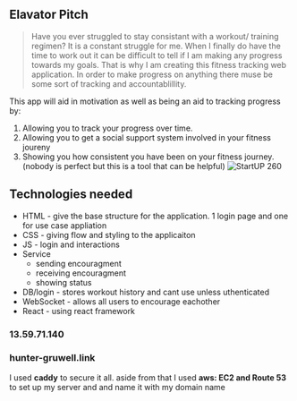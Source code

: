 ## Elavator Pitch
>Have you ever struggled to stay consistant with a workout/ training regimen?
>It is a constant struggle for me. When I finally do have the time to work out it can be difficult to tell if I am making any progress towards my goals.
>That is why I am creating this fitness tracking web application.
>In order to make progress on anything there muse be some sort of tracking and accountablillity.

This app will aid in motivation as well as being an aid to tracking progress by:
1. Allowing you to track your progress over time.
2. Allowing you to get a social support system involved in your fitness joureny 
3. Showing you how consistent you have been on your fitness journey. (nobody is perfect but this is a tool that can be helpful)
![StartUP 260](https://user-images.githubusercontent.com/108026570/215034661-d4d4c940-9355-4360-b7a1-9ba0abfc839c.jpeg)

## Technologies needed ##
+ HTML - give the base structure for the application. 1 login page and one for use case appliation 
+ CSS - giving flow and styling to the applicaiton
+ JS - login and interactions 
+ Service
  - sending encouragment
  - receiving encouragment
  - showing status
+ DB/login - stores workout history and cant use unless uthenticated
+ WebSocket - allows all users to encourage eachother 
+ React - using react framework
  


### 13.59.71.140 ###
### hunter-gruwell.link ###
I used **caddy** to secure it all. aside from that I used **aws: EC2 and Route 53** to set up my server and and name it with my domain name
